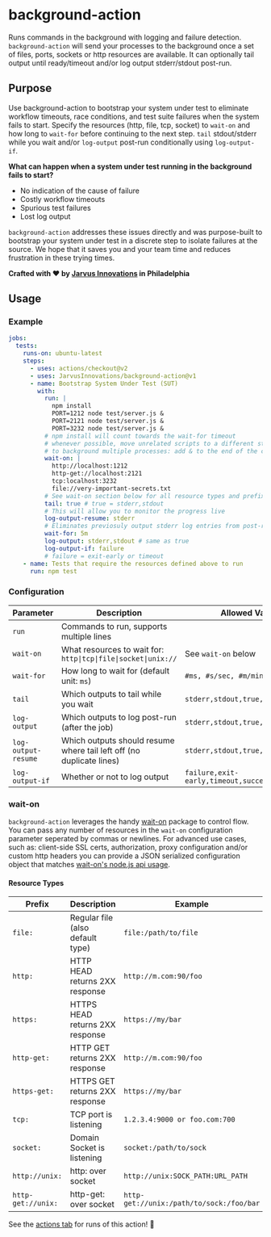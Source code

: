 # background-action

Runs commands in the background with logging and failure detection. `background-action` will send your processes to the background once a set of files, ports, sockets or http resources are available. It can optionally tail output until ready/timeout and/or log output stderr/stdout post-run.

## Purpose

Use background-action to bootstrap your system under test to eliminate workflow timeouts, race conditions, and test suite failures when the system fails to start. Specify the resources (http, file, tcp, socket) to `wait-on` and how long to `wait-for` before continuing to the next step. `tail` stdout/stderr while you wait and/or `log-output` post-run conditionally using `log-output-if`.

**What can happen when a system under test running in the background fails to start?**

- No indication of the cause of failure
- Costly workflow timeouts
- Spurious test failures
- Lost log output

`background-action` addresses these issues directly and was purpose-built to bootstrap your system under test in a discrete step to isolate failures at the source. We hope that it saves you and your team time and reduces frustration in these trying times.

**Crafted with ❤️ by [Jarvus Innovations](https://jarv.us) in Philadelphia**

## Usage

### Example

```yaml
jobs:
  tests:
    runs-on: ubuntu-latest
    steps:
      - uses: actions/checkout@v2
      - uses: JarvusInnovations/background-action@v1
      - name: Bootstrap System Under Test (SUT)
        with:
          run: |
            npm install
            PORT=1212 node test/server.js &
            PORT=2121 node test/server.js &
            PORT=3232 node test/server.js &
          # npm install will count towards the wait-for timeout
          # whenever possible, move unrelated scripts to a different step
          # to background multiple processes: add & to the end of the command
          wait-on: |
            http://localhost:1212
            http-get://localhost:2121
            tcp:localhost:3232
            file://very-important-secrets.txt
          # See wait-on section below for all resource types and prefixes
          tail: true # true = stderr,stdout
          # This will allow you to monitor the progress live
          log-output-resume: stderr
          # Eliminates previosuly output stderr log entries from post-run output
          wait-for: 5m
          log-output: stderr,stdout # same as true
          log-output-if: failure
          # failure = exit-early or timeout
    - name: Tests that require the resources defined above to run
      run: npm test
```

### Configuration

| Parameter           | Description                                                          | Allowed Values                                  | Default         |
|---------------------|----------------------------------------------------------------------|-------------------------------------------------|-----------------|
| `run`               | Commands to run, supports multiple lines                             |                                                 |                 |
| `wait-on`           | What resources to wait for: `http\|tcp\|file\|socket\|unix://`          | See `wait-on` below                             |                 |
| `wait-for`          | How long to wait for (default unit: `ms`)                            | `#ms, #s/sec, #m/min, #h/hr`                    | `5m`            |
| `tail`              | Which outputs to tail while you wait                                 | `stderr,stdout,true,false`                      | `stderr,stdout` |
| `log-output`        | Which outputs to log post-run (after the job)                        | `stderr,stdout,true,false`                      | `stderr,stdout` |
| `log-output-resume` | Which outputs should resume where tail left off (no duplicate lines) | `stderr,stdout,true,false`                      | `stderr,stdout` |
| `log-output-if`     | Whether or not to log output                                         | `failure,exit-early,timeout,success,true,false` |                 |

### wait-on

`background-action` leverages the handy [wait-on](https://www.npmjs.com/package/wait-on) package to control flow. You can pass any number of resources in the `wait-on` configuration parameter seperated by commas or newlines. For advanced use cases, such as: client-side SSL certs, authorization, proxy configuration and/or custom http headers you can provide a JSON serialized configuration object that matches [wait-on's node.js api usage](https://www.npmjs.com/package/wait-on#nodejs-api-usage).

#### Resource Types

| Prefix             | Description                      | Example                                  |
|--------------------|----------------------------------|------------------------------------------|
| `file:`            | Regular file (also default type) | `file:/path/to/file`                     |
| `http:`            | HTTP HEAD returns 2XX response   | `http://m.com:90/foo`                    |
| `https:`           | HTTPS HEAD returns 2XX response  | `https://my/bar`                         |
| `http-get:`        | HTTP GET returns 2XX response    | `http://m.com:90/foo`                    |
| `https-get:`       | HTTPS GET returns 2XX response   | `https://my/bar`                         |
| `tcp:`             | TCP port is listening            | `1.2.3.4:9000 or foo.com:700`            |
| `socket:`          | Domain Socket is listening       | `socket:/path/to/sock`                   |
| `http://unix:`     | http: over socket                | `http://unix:SOCK_PATH:URL_PATH`         |
| `http-get://unix:` | http-get: over socket            | `http-get://unix:/path/to/sock:/foo/bar` |

See the [actions tab](https://github.com/JarvusInnovations/background-action/actions) for runs of this action! :rocket:
